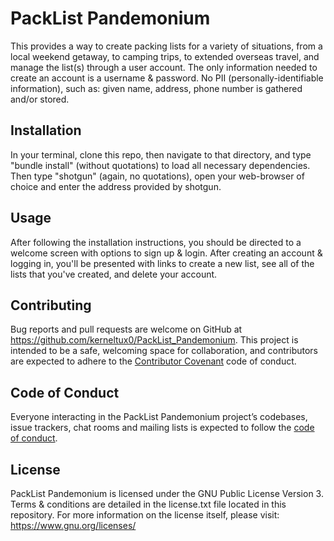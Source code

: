 # PackList Pandemonium

This provides a way to create packing lists for a variety of situations, from a local weekend getaway, to camping trips, to extended overseas travel, and manage the list(s) through a user account.  The only information needed to create an account is a username & password.  No PII (personally-identifiable information), such as: given name, address, phone number is gathered and/or stored.

## Installation

In your terminal, clone this repo, then navigate to that directory, and type "bundle install" (without quotations) to load all necessary dependencies.  Then type "shotgun" (again, no quotations), open your web-browser of choice and enter the address provided by shotgun.

## Usage

After following the installation instructions, you should be directed to a welcome screen with options to sign up & login.  After creating an account & logging in, you'll be presented with links to create a new list, see all of the lists that you've created, and delete your account.

## Contributing

Bug reports and pull requests are welcome on GitHub at https://github.com/kerneltux0/PackList_Pandemonium. This project is intended to be a safe, welcoming space for collaboration, and contributors are expected to adhere to the [Contributor Covenant](http://contributor-covenant.org) code of conduct.

## Code of Conduct

Everyone interacting in the PackList Pandemonium project’s codebases, issue trackers, chat rooms and mailing lists is expected to follow the [code of conduct](https://github.com/kerneltux0/PackList_Pandemonium/blob/master/CODE_OF_CONDUCT.md).

## License

PackList Pandemonium is licensed under the GNU Public License Version 3.  Terms & conditions are detailed in the license.txt file located in this repository.  For more information on the license itself, please visit: https://www.gnu.org/licenses/